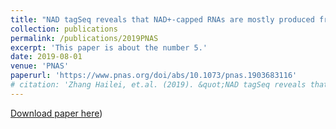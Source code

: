 ```yaml
---
title: "NAD tagSeq reveals that NAD+-capped RNAs are mostly produced from a large number of proteincoding genes in Arabidopsis"
collection: publications
permalink: /publications/2019PNAS
excerpt: 'This paper is about the number 5.'
date: 2019-08-01
venue: 'PNAS'
paperurl: 'https://www.pnas.org/doi/abs/10.1073/pnas.1903683116'
# citation: 'Zhang Hailei, et.al. (2019). &quot;NAD tagSeq reveals that NAD+-capped RNAs are mostly produced from a large number of proteincoding genes in Arabidopsis&quot; <i>PNAS</i>. 1(1).'
---
```

[Download paper here](https://rocketjishao.github.io/files/2019PNAS.pdf))
